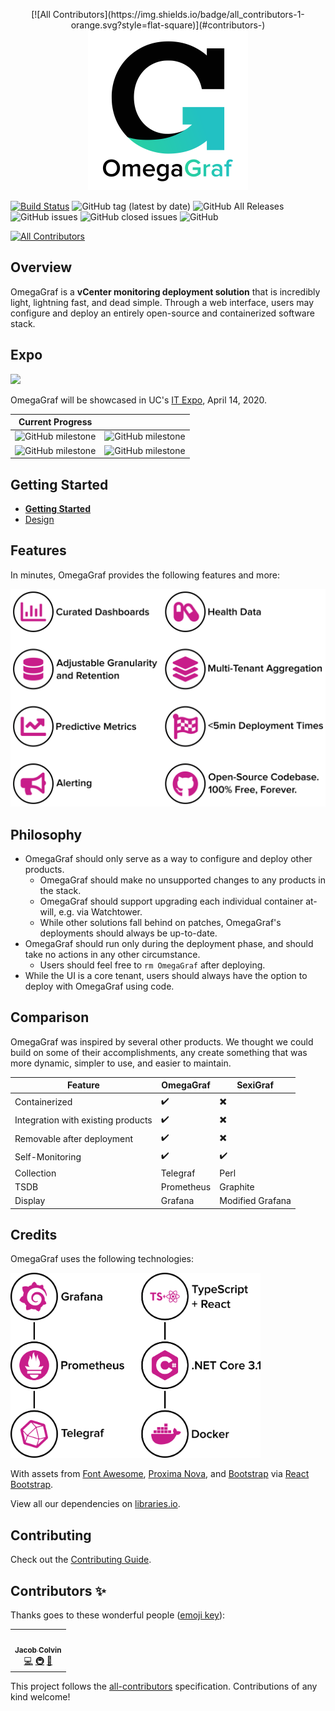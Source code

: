 <p align="center">
<!-- ALL-CONTRIBUTORS-BADGE:START - Do not remove or modify this section -->
[![All Contributors](https://img.shields.io/badge/all_contributors-1-orange.svg?style=flat-square)](#contributors-)
<!-- ALL-CONTRIBUTORS-BADGE:END -->
  <img src="docs/branding/logo/dist/logo_name_g_1024.png" width="256px" height="256px">
</p>

[![Build Status](https://travis-ci.com/OmegaGraf/OmegaGraf.svg?branch=master)](https://travis-ci.com/OmegaGraf/OmegaGraf)
![GitHub tag (latest by date)](https://img.shields.io/github/v/tag/OmegaGraf/OmegaGraf)
![GitHub All Releases](https://img.shields.io/github/downloads/OmegaGraf/OmegaGraf/total)
![GitHub issues](https://img.shields.io/github/issues-raw/OmegaGraf/OmegaGraf)
![GitHub closed issues](https://img.shields.io/github/issues-closed-raw/OmegaGraf/OmegaGraf)
![GitHub](https://img.shields.io/github/license/OmegaGraf/OmegaGraf)
<!-- ALL-CONTRIBUTORS-BADGE:START - Do not remove or modify this section -->
[![All Contributors](https://img.shields.io/badge/all_contributors-1-orange.svg?style=flat-square)](#contributors-)
<!-- ALL-CONTRIBUTORS-BADGE:END -->

## Overview

OmegaGraf is a **vCenter monitoring deployment solution** that is incredibly light, lightning fast, and dead simple. Through a web interface, users may configure and deploy an entirely open-source and containerized software stack.

## Expo

<a href="https://cech.uc.edu/soitexpo.html">
  <img src="https://cech.uc.edu/soitexpo/expo-agenda/_jcr_content/main/textimage_273720174/image.img.png/1566481041698.png" width="256px">
</a>

OmegaGraf will be showcased in UC's [IT Expo](https://cech.uc.edu/soitexpo.html), April 14, 2020.

| Current Progress                                                                                                 |                                                                                                                             |
| ---------------------------------------------------------------------------------------------------------------- | --------------------------------------------------------------------------------------------------------------------------- |
| ![GitHub milestone](https://img.shields.io/github/milestones/progress-percent/OmegaGraf/OmegaGraf/1?color=green) | ![GitHub milestone](https://img.shields.io/github/milestones/issues-open/OmegaGraf/OmegaGraf/1?label=Remaining&color=green) |
| ![GitHub milestone](https://img.shields.io/github/milestones/progress-percent/OmegaGraf/OmegaGraf/2)             | ![GitHub milestone](https://img.shields.io/github/milestones/issues-open/OmegaGraf/OmegaGraf/2?label=Remaining)             |

## Getting Started

- **[Getting Started](docs/getting-started.md)**
- [Design](docs/architecture.md)

## Features

In minutes, OmegaGraf provides the following features and more:

<p align="left">
  <img src="docs/branding/graphs/dist/features_1440.png" width="600px">
</p>

## Philosophy

- OmegaGraf should only serve as a way to configure and deploy other products.
  - OmegaGraf should make no unsupported changes to any products in the stack.
  - OmegaGraf should support upgrading each individual container at-will, e.g. via Watchtower.
  - While other solutions fall behind on patches, OmegaGraf's deployments should always be up-to-date.
- OmegaGraf should run only during the deployment phase, and should take no actions in any other circumstance.
  - Users should feel free to `rm OmegaGraf` after deploying.
- While the UI is a core tenant, users should always have the option to deploy with OmegaGraf using code.

## Comparison

OmegaGraf was inspired by several other products. We thought we could build on some of their accomplishments, any create something that was more dynamic, simpler to use, and easier to maintain.

| Feature                            | OmegaGraf          | SexiGraf                 |
| ---------------------------------- | ------------------ | ------------------------ |
| Containerized                      | :heavy_check_mark: | :heavy_multiplication_x: |
| Integration with existing products | :heavy_check_mark: | :heavy_multiplication_x: |
| Removable after deployment         | :heavy_check_mark: | :heavy_multiplication_x: |
| Self-Monitoring                    | :heavy_check_mark: | :heavy_check_mark:       |
| Collection                         | Telegraf           | Perl                     |
| TSDB                               | Prometheus         | Graphite                 |
| Display                            | Grafana            | Modified Grafana         |

## Credits

OmegaGraf uses the following technologies:

<p align="left">
  <img src="docs/branding/graphs/dist/tech_1440.png" width="400px">
</p>

With assets from [Font Awesome](https://fontawesome.com/), [Proxima Nova](https://www.marksimonson.com/fonts/view/proxima-nova), and [Bootstrap](https://getbootstrap.com/) via [React Bootstrap](https://react-bootstrap.github.io/).

View all our dependencies on [libraries.io](https://libraries.io/github/OmegaGraf/OmegaGraf).

## Contributing

Check out the [Contributing Guide](CONTRIBUTING.md).

## Contributors ✨

Thanks goes to these wonderful people ([emoji key](https://allcontributors.org/docs/en/emoji-key)):

<!-- ALL-CONTRIBUTORS-LIST:START - Do not remove or modify this section -->
<!-- prettier-ignore-start -->
<!-- markdownlint-disable -->
<table>
  <tr>
    <td align="center"><a href="https://stackoverflow.com/users/4868262/jacob-colvin"><img src="https://avatars1.githubusercontent.com/u/5648814?v=4" width="100px;" alt=""/><br /><sub><b>Jacob Colvin</b></sub></a><br /><a href="https://github.com/OmegaGraf/OmegaGraf/commits?author=MacroPower" title="Code">💻</a> <a href="#infra-MacroPower" title="Infrastructure (Hosting, Build-Tools, etc)">🚇</a> <a href="#maintenance-MacroPower" title="Maintenance">🚧</a></td>
  </tr>
</table>

<!-- markdownlint-enable -->
<!-- prettier-ignore-end -->
<!-- ALL-CONTRIBUTORS-LIST:END -->

This project follows the [all-contributors](https://github.com/all-contributors/all-contributors) specification. Contributions of any kind welcome!